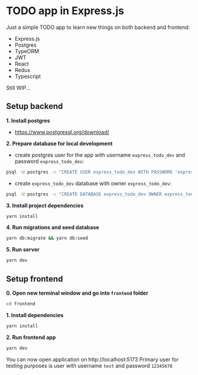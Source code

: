 # TODO app in Express.js

Just a simple TODO app to learn new things on both backend and frontend:

- Express.js
- Postgres 
- TypeORM
- JWT
- React
- Redux
- Typescript

Still WIP...

## Setup backend

**1. Install postgres**
 - https://www.postgresql.org/download/

**2. Prepare database for local development**

- create postgres user for the app with username `express_todo_dev` and password `express_todo_dev`:
```bash
psql -U postgres -c "CREATE USER express_todo_dev WITH PASSWORD 'express_todo_dev';"
```

- create `express_todo_dev` database with owner `express_todo_dev`:
```bash
psql -U postgres -c "CREATE DATABASE express_todo_dev OWNER express_todo_dev;"
```

**3. Install project dependencies**

```bash
yarn install
```

**4. Run migrations and seed database**

```bash
yarn db:migrate && yarn db:seed
```

**5. Run server**

```bash
yarn dev
```

## Setup frontend

**0. Open new terminal window and go into `frontend` folder**

```bash
cd frontend
```

**1. Install dependencies**

```bash
yarn install
```

**2. Run frontend app**

```bash
yarn dev
```

You can now open application on http://localhost:5173
Primary user for testing purposes is user with username `test` and password `12345678`
